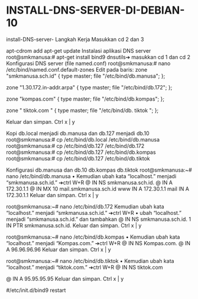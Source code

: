 # INSTALL-DNS-SERVER-DI-DEBIAN-10
install-DNS-server-
Langkah Kerja Masukkan cd 2 dan 3

apt-cdrom add
apt-get update
Instalasi aplikasi DNS server root@smkmanusa:# apt-get install bind9 dnsutils➔ masukkan cd 1 dan cd 2 Konfigurasi DNS server (file named.conf) root@smkmanusa:# nano /etc/bind/named.conf.default-zones Edit pada baris: zone "smkmanusa.sch.id" { type master; file "/etc/bind/db.manusa"; };

zone "1.30.172.in-addr.arpa" { type master; file "/etc/bind/db.172"; };

zone "kompas.com" { type master; file "/etc/bind/db.kompas"; };

zone " tiktok.com " { type master; file "/etc/bind/db. tiktok "; };

Keluar dan simpan. Ctrl x | y

Kopi db.local menjadi db.manusa dan db.127 menjadi db.10 root@smkmanusa:# cp /etc/bind/db.local /etc/bind/db.manusa root@smkmanusa:# cp /etc/bind/db.127 /etc/bind/db.172 root@smkmanusa:# cp /etc/bind/db.127 /etc/bind/db.kompas root@smkmanusa:# cp /etc/bind/db.127 /etc/bind/db.tiktok

Konfigurasi db.manusa dan db.10 db.kompas db.tiktok root@smkmanusa:~# nano /etc/bind/db.manusa • Kemudian ubah kata “localhost.” menjadi “smkmanusa.sch.id.” ➔ctrl W+R @ IN NS smkmanusa.sch.id. @ IN A 172.30.1.1 @ IN MX 10 mail.smkmanusa.sch.id www IN A 172.30.1.1 mail IN A 172.30.1.1 Keluar dan simpan. Ctrl x | y

root@smkmanusa:~# nano /etc/bind/db.172 Kemudian ubah kata “localhost.” menjadi “smkmanusa.sch.id.” ➔ctrl W+R • ubah “localhost.” menjadi “smkmanusa.sch.id.” dan tambahkan @ IN NS smkmanusa.sch.id. 1 IN PTR smkmanusa.sch.id. Keluar dan simpan. Ctrl x | y

root@smkmanusa:~# nano /etc/bind/db.kompas • Kemudian ubah kata “localhost.” menjadi “Kompas.com.” ➔ctrl W+R @ IN NS Kompas.com. @ IN A 96.96.96.96 Keluar dan simpan. Ctrl x | y

root@smkmanusa:~# nano /etc/bind/db.tiktok • Kemudian ubah kata “localhost.” menjadi “tiktok.com.” ➔ctrl W+R @ IN NS tiktok.com

@ IN A 95.95.95.95 Keluar dan simpan. Ctrl x | y

#/etc/init.d/bind9 restart
